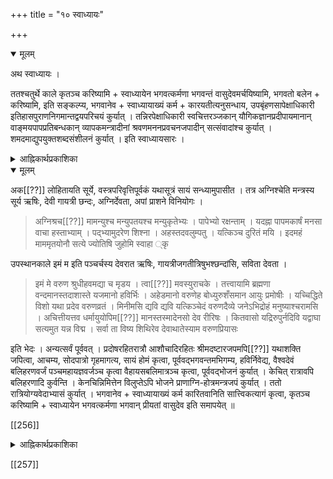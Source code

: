 +++
title = "१० स्वाध्यायः"

+++

<details open><summary>मूलम्</summary>

अथ स्वाध्यायः ।

ततश्चतुर्थे काले कृतञ्च करिष्यामि + स्वाध्यायेन भगवत्कर्मणा भगवन्तं वासुदेवमर्चयिष्यामि, भगवतो बलेन + करिष्यामि, इति सङ्कल्प्य, भगवानेव + स्वाध्यायाख्यं कर्म + कारयतीत्यनुसन्धाय, उपबृंहणसापेक्षाधिकारी इतिहासपुराणनिगमान्तद्वयपरिचयं कुर्यात् । तन्निरपेक्षाधिकारी स्वचित्तरञ्जकान् यौगिकज्ञानप्रदीपायमानान् वाङ्मयपापप्रतिबन्धकान् व्यापकमन्त्रादीनां श्रवणमननप्रवचनजपादीन् सत्संवादांश्च कुर्यात् । शमदमाद्युपयुक्तशब्दसंशीलनं कुर्यात् । इति स्वाध्यायसारः ।
</details>

<details><summary>आह्निकार्थप्रकाशिका</summary>

अथ चतुर्थकालकर्तव्यस्वाध्यायानुष्ठानप्रकारं सङ्कल्पसात्त्विकत्यागपूर्वकं प्रतिपादयति — **ततश्चतुर्थकाल** इत्यादिना । स्वाध्यायकालः अहस्तृतीययामप्रभृतिरात्रिप्रथमयामान्तम् । यदुक्तमन्याह्निके –

> अत्र जयाख्यपाद्मव्यासदक्षादिमते सर्वस्मिन्नप्यस्तमयप्राग्भाव्येव स्वाध्यायकालः । शमदमाद्युपयुक्तशब्दशीलनं कुर्यादिति स्वाध्यायसारः 

इति स्वाध्यायं परिसमाप्य, "अथ लोहितायतिभास्करे" इत्यादिना दिनान्तादितया योगकाल उपक्रम्यते । न च सायं सन्ध्यावन्दनहोमभगवदाराधनभोजनस्वाध्यायान्निरूप्य “व्याख्यातः स्वाध्यायः, अथ योगं व्याख्यास्यामः" इत्युक्तेः कथं योगस्य दिनावसानादित्वमिति वाच्यम् । 
"दिनावसाने सम्प्राप्ते पूजां कृत्वा समभ्यसेत् ।  
योगम्" इत्यादिना दिनान्तभाविपूजान्तकर्मणो योगकालान्तर्गतत्वाविरोधात्, भोजनस्यानुयागरूपस्य इज्यान्तर्गतत्वात्, योगप्रतिज्ञानन्तरभाविस्वाध्यायग्रन्थस्य 

> एतौ स्वाध्याययोगौ आह्निकानुयागात् पूर्वं केषुचित् संहिताविशेषेषु समाहृत्य उपदिश्येते

इत्यादेः स्वाध्याययोगगताधिकांशपरिहारात्मकत्वात् इति । तदसारम् — प्रमाणाचार्यपादश्रीसूक्तिविरुद्धत्वात् । 

> दिनावसाने सम्प्राप्ते पूजां कृत्वा समभ्यसेत् ।  
योगं निशावसाने तु विश्रमैरन्तरीकृतम् ॥  
पञ्चमो योगसंज्ञोऽसौ कालांशो ब्रह्मसिद्धिदः । 

इत्याचार्यपादोदाहृतजयाख्यसंहितावचननेन रात्रिपूजानन्तरं त्वाश्रुत्या योगो विहितः । अत्र पूजाशब्दोऽनुयागपर्यन्त इति सर्वैरङ्गीकरणीयं, “स एव कालः योगसंज्ञितः" इत्युक्तम् । 

[[253]]

लक्ष्मीतन्त्रेऽष्टाविंशेऽध्याये - 

> स्वाध्यायमाचरेत्सम्यगपराह्ने [[ह्णे??]] विचक्षणः ।  
दिव्यशास्त्राण्यधीयीत निगमांश्चैव वैदिकान् ।  
सर्वाननुचरेत्सम्यक्सिद्धान्तानात्मशुद्धये ॥ 

इत्यारभ्य 

> ततस्सन्ध्यामुपासीत पश्चिमां सार्धभास्कराम् ।  
विधायाग्न्यर्थकार्यं तु योगं युञ्जीत वै ततः ॥  

इत्यन्तवचनैः सायं सन्ध्योपासनहोमाराधनानन्तरं योगानुष्ठानं श्रौतक्रमसिद्धं प्रतीयते । पारमेश्वरे दशमेऽध्याये – 

> ततश्चतुर्थप्रहरे शास्त्राध्यनमाचरेत् ।  
चिन्तनं श्रवणोपेतं व्याख्यानं स्वधियेच्छया ॥  
अस्तंगते दिनकरे आसाद्याराधनालयम् ।  
कुर्यान्मन्त्रार्चनं सम्यग्जपध्यानसमन्वितम् ॥  
असाद्य शयनं पश्चात् स्मरन्मन्त्रेश्वरं हृदि ।  
अपयित्वा निशांशं तु उत्थाय शयनात्ततः ॥  
योगं युञ्जीत वै मान्त्रं प्राग्वद्धृत्कमलोदरे । 

इति वचनैः रात्र्याराधनाद्यनन्तरं योगविधेः अनुयागान्तं स्वाध्यायकाल इति प्रतीयते । श्रीशाण्डिल्यस्मृतौ — "स्वाध्यायमपि सङ्कल्प्य यथाशक्ति जपेन्मनु"मित्यारभ्य शास्त्राध्ययनादिकं विस्तरेण प्रतिपाद्य, 

> यामिन्यां योगकाले तु यत्कार्यं योगिभिर्नरैः ।  
अधिवृक्षप्रमाणेन दृश्यमाने दिवाकरे ॥  
विहाय देहसंशुद्धिं वासो विपरिधाय च । 

इत्यारभ्य 

> प्रोक्षणाचमने कृत्वा दद्यादर्घ्यं च पूर्ववत् ।  
ध्यायन्नेव परं ब्रह्म यावन्नक्षत्रदर्शनम् ॥  
जपेत् ब्रह्म पवित्रं वा मानसं मौनमाश्रितः ।  
अभिगम्य यथापूर्वमर्चयित्वा यथाविधि ॥  
भुक्त्वा जप्त्वा तथा स्तुत्वा योगं कुर्यादतन्द्रितः ।  

इति वचनैः सायंसंध्यादिभोजनजपस्तोत्रानन्तरं यामिन्यां योगो विहितः । नारदीयसंहितायां त्रिंशेऽध्याये – 

> यदा भागवतश्रेष्ठो योगं युञ्जीत योगवित् ।  
स योगकालो विज्ञेयः श्रुणु योगमतः परम् ॥ 

इति योगानुष्ठानकालस्य योगकालत्वं प्रतिपादितम् । 

[[254]]

श्रीपाञ्चरात्ररक्षायां द्वितीयाधिकारे – 

> समाराधनानन्तरभाविस्वाध्यायश्च श्रुतिस्मृतीतिहासपुराणमन्त्रजपसत्संवादाध्यात्मशास्त्रश्रवणप्रवचनाद्यात्मा यथासम्भवं भगवच्छास्त्रधर्मशास्त्रादिषु अनन्तरभावियोगोपकारकज्ञानसन्धुक्षणप्रयोजनः प्रतिपाद्यत इति + एवं योगोऽपि द्वयार्थानुसन्धानैकाग्य्ररूपः सर्वव्यापारोपरतिसुभगनिद्रापूर्वापरकालयोस्तत्पूर्वापररात्रेषु युत्जान [[युञ्जान??]] 

इत्याद्युक्तावसरयुक्तयत्नलभ्यः व्यासस्मृतिविचारे - 

> रात्रिभोजनवचनेन तदनन्तरं योगोऽपि दिवाभोजनानन्तरोक्तः स्वयमेवागच्छतीति तदनुक्तिः 

दक्षस्मृतिविचारे 

> यत्तु पश्चादुक्तम् ।  
प्रदोषपश्चिमौ यामौ वेदाभ्यासेन यापयेत् ।  
यामद्वयं शयानो हि ब्रह्मभूयाय कल्पते ॥ 

इति । अत्र योगासमर्थस्य तच्छेषभूतः स्वाध्यायः समर्थस्य योग एवेति न समानकालतदुभयविधायकशास्त्रद्वयविरोधः 

इत्याचार्यपादश्रीसूक्त्यनुसारेण योगसमर्थाधिकारिविषयत्वस्याभ्युपगन्तव्यत्वात् योगासमर्थानामस्माकं रात्रिप्रथमप्रहरान्तं स्वाध्याय एवोचित इति तावानेव कालः स्वाध्यायकाल इत्यभ्युपेतव्यम् । तदुक्तं – 

> अथ स्वाध्यायं व्याख्यास्यामः । चतुर्थकाले सम्प्राप्ते स्वावगतवेदवाक्यार्थव्यक्तीकरणाय विदितसकलवेदतदर्थानां स्वयोगमहिमसाक्षात्कृतपरावरतत्त्वयाथात्म्यानां मनुपराशरपाराशर्यशुकशौनकादीनां महर्षीणां वेदोपबृह्मणानि श्रवणमननजपादिभिरभ्यसेदिदमुक्तं व्यासेन तत्कालकृत्यं – इतिहासपुराणाभ्यां वेदं समुपबृंहयेदिति । दक्षेण तु, इतिहासपुराणाभ्यां षष्ठं सप्तममभ्यसेत् । इति एवं भुक्त्वोपस्थाय चादित्यं पुरणानि सदा पठेदित्यादिकं द्रष्टव्यम् । उपब्रह्मण[[उपबृंहण??]]निरपेक्षस्य उपबृह्मणीयवेदभागजप एव युक्तः । तत्रापि साक्षात् भगवत्प्रतिपादक एव भागो जप्य इति श्रीशाण्डिल्यस्मृत्यादिषूक्तम् । सङ्ग्रहरुचीनां महामन्त्रसक्तानां च सर्वसारभूतव्यापकमन्त्रजपोपदेशः 

इत्यादि । 

[[255]]

> शिष्यगुरुसब्रह्मचारिश्रेयोऽर्थिभिरनसूयुभिः वीतरागैस्सह वादः “बोधयन्तः परस्पर"मित्याद्युक्तसंवादोऽपि तत्त्वनिर्णयफलत्वाविशेषादितिहासादिवत् स्वाध्यायकाल एव प्रवर्तनीयः 

इत्यादि 

> तदिह भगवत्प्रीणनस्वचित्तरञ्जकेतिहासपुराणस्तोत्रनिगमान्तद्वयव्यापकमन्त्रादीनां श्रवणमननप्रवचनजपादयो वादसंवादादयश्च यौगिकज्ञानप्रदीपस्नेहायमानाः 
>
>> पारुष्यमनृतं चैव पैशुन्यं चापि सर्वशः ।  
अनिबद्धप्रलापश्च वाङ्मयं स्याच्चतुर्विधम् ॥ 
>
> इत्यादिनिदर्शितविविधवाचिकपापोदयप्रतिबन्धिनश्च सर्वे व्यापारा यथायथं सम्भूय पृथग्भूय वा स्वाध्या(योभवति)यी भवन्ति । शमाद्युपयुक्तशब्दशीलनं कुर्यादिति स्वाध्यायसारः 

इत्यादि च ।
</details>

<details open><summary>मूलम्</summary>

अक[[??]] लोहितायति सूर्ये, वस्त्रपरिवृत्तिपूर्वकं यथासूत्रं सायं सन्ध्यामुपासीत । तत्र अग्निश्चेति मन्त्रस्य सूर्य ऋषिः, देवी गायत्री छन्दः, अग्निर्देवता, अपां प्राशने विनियोगः । 

> अग्निश्रच[[??]] मामन्युश्च मन्युपतयश्च मन्युकृतेभ्यः । पापेभ्यो रक्षन्ताम् । यदह्ना पापमकार्षं मनसा वाचा हस्ताभ्याम् । पद्भ्यामुदरेण शिश्ना । अहस्तदवलुम्पतु । यत्किञ्च दुरितं मयि । इदमहं माममृतयोनौ सत्ये ज्योतिषि जुहोमि स्वाहा ्कृ

उपस्थानकाले इमं म इति पञ्चर्चस्य देवरात ऋषिः, गायत्रीजगतीत्रिषुभश्छन्दांसि, सविता देवता । 

> इमं मे वरुण श्रुधीहवमद्या च मृडय । त्वा[[??]] मवस्युराचके । तत्त्वायामि ब्रह्मणा वन्दमानस्तदाशास्ते यजमानो हविर्भिः । अहेडमानो वरुणेह बोध्युरुशँसमान आयुः प्रमोषीः । यच्चिद्धिते विशो यथा प्रदेव वरुणव्रतं । मिनीमसि द्यवि द्यवि यत्किञ्चेदं वरुणदैव्ये जनेऽभिद्रोहं मनुष्याश्चरामसि । अचित्तीयत्तव धर्मायुयोपिम[[??]] मानस्तस्मादेनसो देव रीरिषः । कितवासो यद्रिरुपुर्नदिवि यद्वाघा सत्यमुत यन्न विद्म । सर्वा ता विष्य शिथिरेव देवाथातेस्याम वरुणप्रियासः 

इति भेदः । अन्यत्सर्वं पूर्ववत् । प्रदोषरहितरात्रौ आशौचादिरहितः श्रीमदष्टारजपमपि[[??]] यथाशक्ति जपित्वा, आचम्य, सोदपात्रो गृहमागत्य, सायं होमं कृत्वा, पूर्ववद्भगवन्तमभिगम्य, हविर्निवेद्य, वैश्वदेवं बलिहरणवर्जं पञ्चमहायज्ञवर्जञ्च कृत्वा वैहायसबलिमात्रञ्च कृत्वा, पूर्ववद्भोजनं कुर्यात् । केचित् रात्रावपि बलिहरणादि कुर्वन्ति । केनचिन्निमित्तेन विलुप्तेऽपि भोजने प्राणाग्नि-होत्रमन्त्रजपं कुर्यात् । ततो रात्रियोग्यवेदाभ्यासं कुर्यात् । भगवानेव + स्वाध्यायाख्यं कर्म कारितवानिति सात्त्विकत्यागं कृत्वा, कृतञ्च करिष्यामि + स्वाध्यायेन भगवत्कर्मणा भगवान् प्रीयतां वासुदेव इति समापयेत् ॥
</details>

[[256]]

<details><summary>आह्निकार्थप्रकाशिका</summary>

> सूर्यास्तमयर्पन्तं स्वाध्याय-कालः । अथ सायं सन्ध्योपासनप्रभृतिरात्रिद्वितीययामान्तं योगकाल इति सायं सन्ध्योपासनादेरपि योगान्तर्भावः 

इति कैश्चिदुक्तं प्रमाणाचार्यपादश्रीसूक्तिविरुद्धमित्यभिप्रेत्य पूर्वोक्तरीत्या सायं सन्ध्योपासनप्रभृतिरात्रिप्रथमप्रहरकर्तव्यकर्मजातस्य स्वाध्यायान्तर्भावाभिसन्ध्या सायं सन्ध्योपासनादिकमाह - **अथ लोहितायति सूर्ये** इति ।

***

इति श्री श्रीनिवासमहादेशिकचरणारविन्दमधुव्रतैः मतिमन्थाननिर्मथितवेदान्तद्वयपञ्चरात्रस्मृतीतिहासाचार्यपादश्रीसूक्तिन्यायादिदुग्धार्णवसमुद्धृतसारार्थामृतरसैः गुरुपङ्क्तिभक्तिमतां प्रथमोदाहरणभूतैः श्रीरङ्गनाथनित्यसेवाकृतार्थैः श्रीमुनित्रयसिद्धान्तस्थापनाचार्यतल्लजैः श्रीमत्पादुकासेवकरामानुजमुनीन्द्रमहादेशिकैः अनुगृहीता श्रीमद्गोपालार्यमहादेशिकानुगृहीतश्रीमदाह्निकव्याख्यारूपा श्रीमदाह्निकार्थप्रकाशिका समाप्ता ॥ श्रीमते पादुकासेवकरामानुजमहादेशिकाय नमः । ***
</details>

[[257]]
